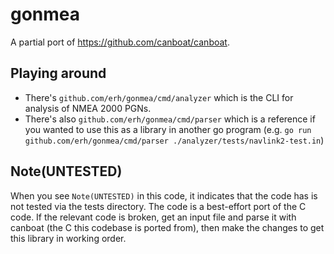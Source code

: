 # gonmea

A partial port of https://github.com/canboat/canboat.

## Playing around

* There's `github.com/erh/gonmea/cmd/analyzer` which is the CLI for analysis of NMEA 2000 PGNs.
* There's also `github.com/erh/gonmea/cmd/parser` which is a reference if you wanted to use this as a library in another go program (e.g. `go run github.com/erh/gonmea/cmd/parser ./analyzer/tests/navlink2-test.in`)

## Note(UNTESTED)

When you see `Note(UNTESTED)` in this code, it indicates that the code has is not tested via the tests directory. The code is a best-effort port of the C code. If the relevant code is broken, get an input file and parse it with canboat (the C this codebase is ported from), then make the changes to get this library in working order.
